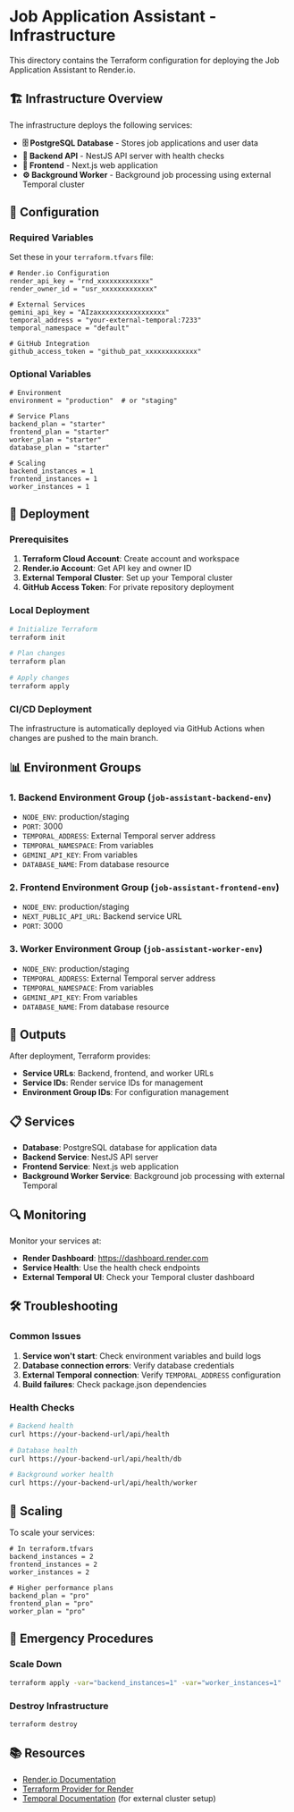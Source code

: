 # Job Application Assistant - Infrastructure

This directory contains the Terraform configuration for deploying the Job Application Assistant to Render.io.

## 🏗️ Infrastructure Overview

The infrastructure deploys the following services:

- **🗄️ PostgreSQL Database** - Stores job applications and user data
- **🔧 Backend API** - NestJS API server with health checks
- **🎨 Frontend** - Next.js web application
- **⚙️ Background Worker** - Background job processing using external Temporal cluster

## 🔧 Configuration

### Required Variables

Set these in your `terraform.tfvars` file:

```hcl
# Render.io Configuration
render_api_key = "rnd_xxxxxxxxxxxxx"
render_owner_id = "usr_xxxxxxxxxxxxx"

# External Services
gemini_api_key = "AIzaxxxxxxxxxxxxxxxxx"
temporal_address = "your-external-temporal:7233"
temporal_namespace = "default"

# GitHub Integration
github_access_token = "github_pat_xxxxxxxxxxxxx"
```

### Optional Variables

```hcl
# Environment
environment = "production"  # or "staging"

# Service Plans
backend_plan = "starter"
frontend_plan = "starter"
worker_plan = "starter"
database_plan = "starter"

# Scaling
backend_instances = 1
frontend_instances = 1
worker_instances = 1
```

## 🚀 Deployment

### Prerequisites

1. **Terraform Cloud Account**: Create account and workspace
2. **Render.io Account**: Get API key and owner ID
3. **External Temporal Cluster**: Set up your Temporal cluster
4. **GitHub Access Token**: For private repository deployment

### Local Deployment

```bash
# Initialize Terraform
terraform init

# Plan changes
terraform plan

# Apply changes
terraform apply
```

### CI/CD Deployment

The infrastructure is automatically deployed via GitHub Actions when changes are pushed to the main branch.

## 📊 Environment Groups

### 1. Backend Environment Group (`job-assistant-backend-env`)
- `NODE_ENV`: production/staging
- `PORT`: 3000
- `TEMPORAL_ADDRESS`: External Temporal server address
- `TEMPORAL_NAMESPACE`: From variables
- `GEMINI_API_KEY`: From variables
- `DATABASE_NAME`: From database resource

### 2. Frontend Environment Group (`job-assistant-frontend-env`)
- `NODE_ENV`: production/staging
- `NEXT_PUBLIC_API_URL`: Backend service URL
- `PORT`: 3000

### 3. Worker Environment Group (`job-assistant-worker-env`)
- `NODE_ENV`: production/staging
- `TEMPORAL_ADDRESS`: External Temporal server address
- `TEMPORAL_NAMESPACE`: From variables
- `GEMINI_API_KEY`: From variables
- `DATABASE_NAME`: From database resource

## 🔗 Outputs

After deployment, Terraform provides:

- **Service URLs**: Backend, frontend, and worker URLs
- **Service IDs**: Render service IDs for management
- **Environment Group IDs**: For configuration management

## 📋 Services

- **Database**: PostgreSQL database for application data
- **Backend Service**: NestJS API server
- **Frontend Service**: Next.js web application
- **Background Worker Service**: Background job processing with external Temporal

## 🔍 Monitoring

Monitor your services at:
- **Render Dashboard**: https://dashboard.render.com
- **Service Health**: Use the health check endpoints
- **External Temporal UI**: Check your Temporal cluster dashboard

## 🛠️ Troubleshooting

### Common Issues

1. **Service won't start**: Check environment variables and build logs
2. **Database connection errors**: Verify database credentials
3. **External Temporal connection**: Verify `TEMPORAL_ADDRESS` configuration
4. **Build failures**: Check package.json dependencies

### Health Checks

```bash
# Backend health
curl https://your-backend-url/api/health

# Database health
curl https://your-backend-url/api/health/db

# Background worker health
curl https://your-backend-url/api/health/worker
```

## 🔄 Scaling

To scale your services:

```hcl
# In terraform.tfvars
backend_instances = 2
frontend_instances = 2
worker_instances = 2

# Higher performance plans
backend_plan = "pro"
frontend_plan = "pro"
worker_plan = "pro"
```

## 🚨 Emergency Procedures

### Scale Down
```bash
terraform apply -var="backend_instances=1" -var="worker_instances=1"
```

### Destroy Infrastructure
```bash
terraform destroy
```

## 📚 Resources

- [Render.io Documentation](https://docs.render.com)
- [Terraform Provider for Render](https://registry.terraform.io/providers/render-oss/render/latest)
- [Temporal Documentation](https://docs.temporal.io) (for external cluster setup) 